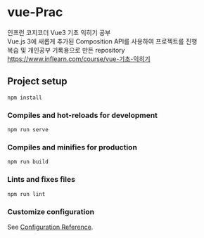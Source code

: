 # vue-Prac
인프런 코지코더 Vue3 기초 익히기 공부 <br/>
Vue.js 3에 새롭게 추가된 Composition API를 사용하여 프로젝트를 진행<br/>
복습 및 개인공부 기록용으로 만든 repository
https://www.inflearn.com/course/vue-기초-익히기

## Project setup
```
npm install
```

### Compiles and hot-reloads for development
```
npm run serve
```

### Compiles and minifies for production
```
npm run build
```

### Lints and fixes files
```
npm run lint
```

### Customize configuration
See [Configuration Reference](https://cli.vuejs.org/config/).
